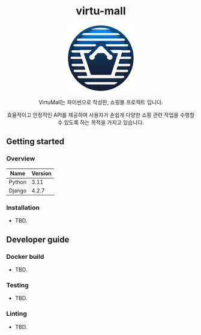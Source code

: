 <h1 align="center">virtu-mall</h1>
<p align="center"><img width="180" src="./logo.png" alt="logo" /></p>
<p align="center">VirtuMall는 파이썬으로 작성한, 쇼핑몰 프로젝트 입니다.</p>
<p align="center">효율적이고 안정적인 API를 제공하여 사용자가 손쉽게 다양한 쇼핑  관련 작업을 수행할 수 있도록 하는 목적을 가지고 있습니다.</p>

## Getting started

### Overview

Name    | Version
--------|---------
Python  | 3.11
Django  | 4.2.7

### Installation

- TBD.

## Developer guide

### Docker build

- TBD.

### Testing

- TBD.

### Linting

- TBD.
